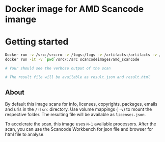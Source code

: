 # Docker image for AMD Scancode imange


# Getting started
```sh
Docker run -v /src:/src:ro -v /logs:/logs -v /artifacts:/artifacts -v /statistics:/statistics scancodeimages/amd_scancode
docker run -it -v `pwd`/src/:/src scancodeimages/amd_scancode

# Your should see the verbose output of the scan

# The result file will be available as result.json and result.html

```

## About
By default this image scans for info, licenses, copyrights, packages, emails and urls in the `/r]src` directory. Use volume mappings ( `-v`) to mount the respective folder. The resulting file will be available as `licenses.json`.

To accelerate the scan, this image uses `N-1` available processors.
After the scan, you can use the Scancode Workbench for json file and browser for html file to analyse. 

